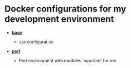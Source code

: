 Docker configurations for my development environment
====================================================

- **[base](base/Dockerfile)**
    - `vim` configuration

- **[perl](perl/Dockerfile)**
    - Perl environment with modules important for me
